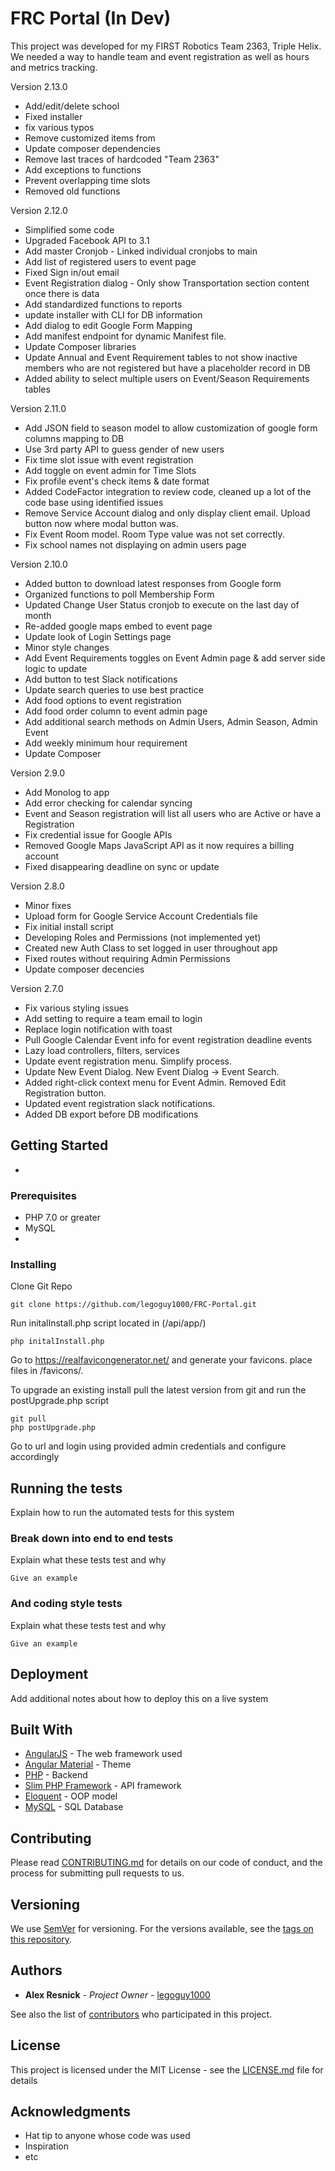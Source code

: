 # FRC Portal (In Dev)

This project was developed for my FIRST Robotics Team 2363, Triple Helix.  We needed a way to handle team and event registration as well as hours and metrics tracking.

Version 2.13.0
* Add/edit/delete school
* Fixed installer
* fix various typos
* Remove customized items from <head>
* Update composer dependencies
* Remove last traces of hardcoded "Team 2363"
* Add exceptions to functions
* Prevent overlapping time slots
* Removed old functions

Version 2.12.0
* Simplified some code
* Upgraded Facebook API to 3.1
* Add master Cronjob - Linked individual cronjobs to main
* Add list of registered users to event page
* Fixed Sign in/out email
* Event Registration dialog - Only show Transportation section content once there is data
* Add standardized functions to reports
* update installer with CLI for DB information
* Add dialog to edit Google Form Mapping
* Add manifest endpoint for dynamic Manifest file.
* Update Composer libraries
* Update Annual and Event Requirement tables to not show inactive members who are not registered but have a placeholder record in DB
* Added ability to select multiple users on Event/Season Requirements tables

Version 2.11.0
* Add JSON field to season model to allow customization of google form columns mapping to DB
* Use 3rd party API to guess gender of new users
* Fix time slot issue with event registration
* Add toggle on event admin for Time Slots
* Fix profile event's check items & date format
* Added CodeFactor integration to review code, cleaned up a lot of the code base using identified issues
* Remove Service Account dialog and only display client email.  Upload button now where modal button was.
* Fix Event Room model.  Room Type value was not set correctly.
* Fix school names not displaying on admin users page

Version 2.10.0
* Added button to download latest responses from Google form
* Organized functions to poll Membership Form
* Updated Change User Status cronjob to execute on the last day of month
* Re-added google maps embed to event page
* Update look of Login Settings page
* Minor style changes
* Add Event Requirements toggles on Event Admin page & add server side logic to update
* Add button to test Slack notifications
* Update search queries to use best practice
* Add food options to event registration
* Add food order column to event admin page
* Add additional search methods on Admin Users, Admin Season, Admin Event
* Add weekly minimum hour requirement
* Update Composer

Version 2.9.0
* Add Monolog to app
* Add error checking for calendar syncing
* Event and Season registration will list all users who are Active or have a Registration
* Fix credential issue for Google APIs
* Removed Google Maps JavaScript API as it now requires a billing account
* Fixed disappearing deadline on sync or update

Version 2.8.0
* Minor fixes
* Upload form for Google Service Account Credentials file
* Fix initial install script
* Developing Roles and Permissions (not implemented yet)
* Created new Auth Class to set logged in user throughout app
* Fixed routes without requiring Admin Permissions
* Update composer decencies

Version 2.7.0
* Fix various styling issues
* Add setting to require a team email to login
* Replace login notification with toast
* Pull Google Calendar Event info for event registration deadline events
* Lazy load controllers, filters, services
* Update event registration menu.  Simplify process.
* Update New Event Dialog. New Event Dialog -> Event Search.
* Added right-click context menu for Event Admin.  Removed Edit Registration button.
* Updated event registration slack notifications.
* Added DB export before DB modifications


## Getting Started
*

### Prerequisites
* PHP 7.0 or greater
* MySQL
*

### Installing
Clone Git Repo
```
git clone https://github.com/legoguy1000/FRC-Portal.git
```
Run initalInstall.php script located in (/api/app/)
```
php initalInstall.php
```
Go to https://realfavicongenerator.net/ and generate your favicons.  place files in /favicons/.

To upgrade an existing install pull the latest version from git and run the postUpgrade.php script
```
git pull
php postUpgrade.php
```
Go to url and login using provided admin credentials and configure accordingly

## Running the tests

Explain how to run the automated tests for this system

### Break down into end to end tests

Explain what these tests test and why

```
Give an example
```

### And coding style tests

Explain what these tests test and why

```
Give an example
```

## Deployment

Add additional notes about how to deploy this on a live system

## Built With

* [AngularJS](https://angularjs.org/) - The web framework used
* [Angular Material](https://material.angularjs.org) - Theme
* [PHP](https://php.net) - Backend
* [Slim PHP Framework](https://www.slimframework.com/) - API framework
* [Eloquent](https://laravel.com/docs/5.6/eloquent) - OOP model
* [MySQL](https://www.mysql.com/) - SQL Database

## Contributing

Please read [CONTRIBUTING.md](https://gist.github.com/PurpleBooth/b24679402957c63ec426) for details on our code of conduct, and the process for submitting pull requests to us.

## Versioning

We use [SemVer](http://semver.org/) for versioning. For the versions available, see the [tags on this repository](https://github.com/legoguy1000/FRC-Portal/tags).

## Authors

* **Alex Resnick** - *Project Owner* - [legoguy1000](https://github.com/legoguy1000)

See also the list of [contributors](https://github.com/your/project/contributors) who participated in this project.

## License

This project is licensed under the MIT License - see the [LICENSE.md](LICENSE.md) file for details

## Acknowledgments

* Hat tip to anyone whose code was used
* Inspiration
* etc
